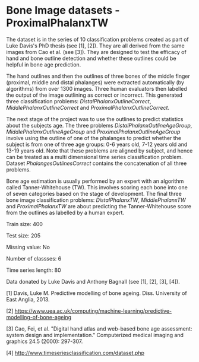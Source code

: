 # Bone Image datasets - ProximalPhalanxTW

The dataset is in the series of 10 classification problems created as part of Luke Davis's PhD thesis (see [1], [2]). They are all derived from the same images from Cao et al. (see [3]). They are designed to test the efficacy of hand and bone outline detection and whether these outlines could be helpful in bone age prediction. 

The hand outlines and then the outlines of three bones of the middle finger (proximal, middle and distal phalanges) were extracted automatically (by algorithms) from over 1300 images. Three human evaluators then labelled the output of the image outlining as correct or incorrect. This generated three classification problems: *DistalPhalanxOutlineCorrect*, *MiddlePhalanxOutlineCorrect* and *ProximalPhalanxOutlineCorrect*. 

The next stage of the project was to use the outlines to predict statistics about the subjects age. The three problems *DistalPhalanxOutlineAgeGroup*, *MiddlePhalanxOutlineAgeGroup* and *ProximalPhalanxOutlineAgeGroup* involve using the outline of one of the phalanges to predict whether the subject is from one of three age groups: 0-6 years old, 7-12 years old and 13-19 years old. Note that these problems are aligned by subject, and hence can be treated as a multi dimensional time series classification problem. Dataset *PhalangesOutlinesCorrect* contains the concatenation of all three problems. 

Bone age estimation is usually performed by an expert with an algorithm called Tanner-Whitehouse (TW). This involves scoring each bone into one of seven categories based on the stage of development. The final three bone image classification problems: *DistalPhalanxTW*, *MiddlePhalanxTW* and *ProximalPhalanxTW* are about predicting the Tanner-Whitehouse score from the outlines as labelled by a human expert.

Train size: 400

Test size: 205

Missing value: No

Number of classses: 6

Time series length: 80

Data donated by Luke Davis and Anthony Bagnall (see [1], [2], [3], [4]).

[1] Davis, Luke M. Predictive modelling of bone ageing. Diss. University of East Anglia, 2013.

[2] https://www.uea.ac.uk/computing/machine-learning/predictive-modelling-of-bone-ageing

[3] Cao, Fei, et al. "Digital hand atlas and web-based bone age assessment: system design and implementation." Computerized medical imaging and graphics 24.5 (2000): 297-307.

[4] http://www.timeseriesclassification.com/dataset.php